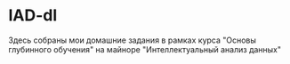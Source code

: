 # IAD-dl
Здесь собраны мои домашние задания в рамках курса "Основы глубинного обучения" на майноре "Интеллектуальный анализ данных"

